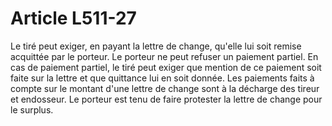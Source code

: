 # Article L511-27

Le tiré peut exiger, en payant la lettre de change, qu'elle lui soit remise acquittée par le porteur.   Le porteur ne peut refuser un paiement partiel.   En cas de paiement partiel, le tiré peut exiger que mention de ce paiement soit faite sur la lettre et que quittance lui en soit donnée.   Les paiements faits à compte sur le montant d'une lettre de change sont à la décharge des tireur et endosseur.   Le porteur est tenu de faire protester la lettre de change pour le surplus.
